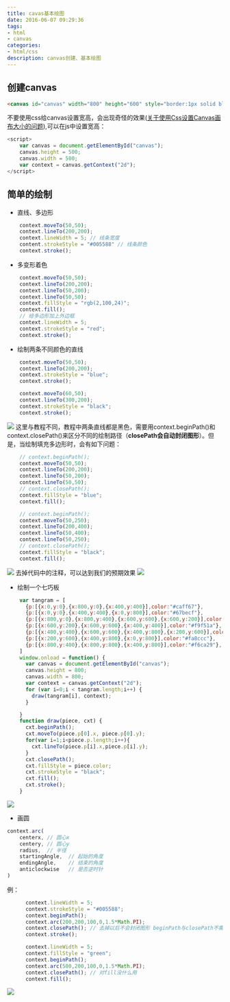 ```yaml
---
title: cavas基本绘图
date: 2016-06-07 09:29:36
tags:
- html
- canvas
categories:
- html/css
description: canvas创建、基本绘图
---
```


## 创建canvas
```html
<canvas id="canvas" width="800" height="600" style="border:1px solid black;margin:10px auto;display:block;"></canvas>
```
不要使用css给canvas设置宽高，会出现奇怪的效果([关于使用Css设置Canvas画布大小的问题](http://wangxiaalwy.blog.163.com/blog/static/1552508182013106112418455/)),可以在js中设置宽高：
```javascript
<script>
    var canvas = document.getElementById("canvas");
    canvas.height = 500;
    canvas.width = 500;
    var context = canvas.getContext("2d");
</script>
```
## 简单的绘制
* 直线、多边形

```javascript
    context.moveTo(50,50);
    context.lineTo(200,200);
    context.lineWidth = 5; // 线条宽度
    content.strokeStyle = "#005588" // 线条颜色
    context.stroke();
```

* 多变形着色

```javascript
    context.moveTo(50,50);
    context.lineTo(200,200);
    context.lineTo(50,200);
    context.lineTo(50,50);
    context.fillStyle = "rgb(2,100,24)";
    context.fill();
    // 给多边形加上外边框
    context.lineWidth = 5;
    context.strokeStyle = "red";
    context.stroke();
```

* 绘制两条不同颜色的直线

```javascript
    context.moveTo(50,50);
    context.lineTo(200,200);
    context.strokeStyle = "blue";
    context.stroke();

    context.moveTo(60,50);
    context.lineTo(300,200);
    context.strokeStyle = "black";
    context.stroke();
```
![](cavas-1/canvas-1-1.png)
这里与教程不同，教程中两条直线都是黑色，需要用context.beginPath()和context.closePath()来区分不同的绘制路径（**closePath会自动封闭图形**）。但是，当绘制填充多边形时，会有如下问题：
```javascript
	// context.beginPath();
    context.moveTo(50,50);
    context.lineTo(200,200);
    context.lineTo(50,200);
    context.lineTo(50,50);
    // context.closePath();
    context.fillStyle = "blue";
    context.fill();

	// context.beginPath();
    context.moveTo(50,250);
    context.lineTo(200,400);
    context.lineTo(50,400);
    context.lineTo(50,250);
    // context.closePath();
    context.fillStyle = "black";
    context.fill();
```
![](cavas-1/canvas-1-2-1.png)
去掉代码中的注释，可以达到我们的预期效果
![](cavas-1/canvas-1-2-2.png)

* 绘制一个七巧板
```javascript
    var tangram = [
      {p:[{x:0,y:0},{x:800,y:0},{x:400,y:400}],color:"#caff67"},
      {p:[{x:0,y:0},{x:400,y:400},{x:0,y:800}],color:"#67becf"},
      {p:[{x:800,y:0},{x:800,y:400},{x:600,y:600},{x:600,y:200}],color:"#ef3d61"},
      {p:[{x:600,y:200},{x:600,y:600},{x:400,y:400}],color:"#f9f51a"},
      {p:[{x:400,y:400},{x:600,y:600},{x:400,y:800},{x:200,y:600}],color:"#a594c0"},
      {p:[{x:200,y:600},{x:400,y:800},{x:0,y:800}],color:"#fa8ccc"},
      {p:[{x:800,y:400},{x:800,y:800},{x:400,y:800}],color:"#f6ca29"},
    ]
    window.onload = function() {
      var canvas = document.getElementById("canvas");
      canvas.height = 800;
      canvas.width = 800;
      var context = canvas.getContext("2d");
      for (var i=0;i < tangram.length;i++) {
        draw(tangram[i], context);
      }

    }
    function draw(piece, cxt) {
      cxt.beginPath();
      cxt.moveTo(piece.p[0].x, piece.p[0].y);
      for(var i=1;i<piece.p.length;i++){
        cxt.lineTo(piece.p[i].x,piece.p[i].y);
      }
      cxt.closePath();
      cxt.fillStyle = piece.color;
      cxt.strokeStyle = "black";
      cxt.fill();
      cxt.stroke();
    }
```
![](cavas-1/canvas-1-3.png)

* 画圆
```javascript
context.arc(
	centerx, // 圆心x
    centery, // 圆心y
    radius,  // 半径
    startingAngle,  // 起始的角度
    endingAngle,    // 结束的角度
    anticlockwise   // 是否逆时针
)
```
例：
```javascript
      context.lineWidth = 5;
      context.strokeStyle = "#005588";
      context.beginPath();
      context.arc(200,200,100,0,1.5*Math.PI);
      context.closePath(); // 去掉以后不会封闭图形 beginPath与closePath不需要成对出现
      context.stroke();

      context.lineWidth = 5;
      context.fillStyle = "green";
      context.beginPath();
      context.arc(500,200,100,0,1.5*Math.PI);
      context.closePath(); // 对fill没什么用 
      context.fill();
```
![](cavas-1/canvas-1-4.png)